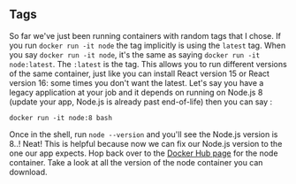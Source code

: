 ## Tags

So far we've just been running containers with random tags that I chose. If you run `docker run -it node` the tag implicitly is using the `latest` tag. When you say `docker run -it node`, it's the same as saying `docker run -it node:latest`. The `:latest` is the tag. This allows you to run different versions of the same container, just like you can install React version 15 or React version 16: some times you don't want the latest. Let's say you have a legacy application at your job and it depends on running on Node.js 8 (update your app, Node.js is already past end-of-life) then you can say :

`docker run -it node:8 bash`

Once in the shell, run `node --version` and you'll see the Node.js version is 8..! Neat! This is helpful because now we can fix our Node.js version to the one our app expects. Hop back over to the [Docker Hub page](https://hub.docker.com/_/node/) for the node container. Take a look at all the version of the node container you can download. 